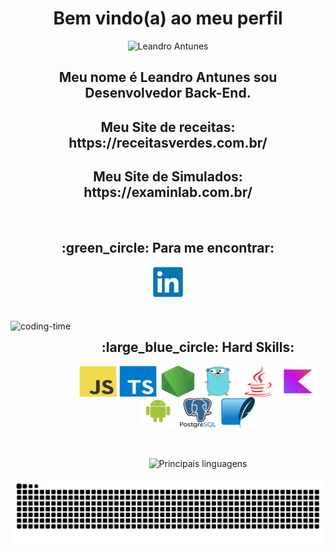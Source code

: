   <h1 align="center">Bem vindo(a) ao meu perfil </h1>

<div align="center">
  <img src="https://github-production-user-asset-6210df.s3.amazonaws.com/131140028/428245168-e21a869b-7810-40e1-a2ea-934f6fee5310.png?X-Amz-Algorithm=AWS4-HMAC-SHA256&X-Amz-Credential=AKIAVCODYLSA53PQK4ZA%2F20250329%2Fus-east-1%2Fs3%2Faws4_request&X-Amz-Date=20250329T021614Z&X-Amz-Expires=300&X-Amz-Signature=285443029c866203bd7e99c0f63419a48fc03a7b36d28c8ff26b7ad60cf1a442&X-Amz-SignedHeaders=host" width="500" alt="Leandro Antunes">
</div>

<div  align="center"> 
  <h2 align="center">Meu nome é Leandro Antunes sou Desenvolvedor Back-End. </h2>
 </div>
 <div  align="center"> 
  <h2 align="center">Meu Site de receitas: https://receitasverdes.com.br/ </h2>
 </div>
 <div  align="center"> 
  <h2 align="center">Meu Site de Simulados: https://examinlab.com.br/ </h2>
 </div>
    

<br>

<div  align="center"> 
  <h2 align="center">:green_circle: Para me encontrar: </h2>
  <a href = "https://www.linkedin.com/in/leandrosantosjs/">
      <img width="50" src="https://github.com/devicons/devicon/blob/master/icons/linkedin/linkedin-original.svg">
    </a>
 </div>

<br>

<div  align="center"> 
  <div style="display: inline_block"><br>
    <img align="left" height="250" alt="coding-time" src="code.gif">
    <h2 align="center"> :large_blue_circle: Hard Skills:</h2>
    <img align="center" height="50" width="60" alt="java-plain"  src="https://github.com/devicons/devicon/blob/master/icons/javascript/javascript-original.svg">
    <img align="center" height="50" width="60" alt="typescript-icon" src="https://github.com/devicons/devicon/blob/master/icons/typescript/typescript-original.svg">
    <img align="center" height="50" width="60" alt="nodejs-icon" src="https://github.com/devicons/devicon/blob/master/icons/nodejs/nodejs-original.svg">
    <img align="center" height="50" width="60" alt="go-icon" src="https://github.com/devicons/devicon/blob/master/icons/go/go-original.svg">
    <img align="center" height="50" width="60" alt="js-icon"  src="https://github.com/devicons/devicon/blob/master/icons/java/java-plain.svg">
    <img align="center" height="50" width="60" alt="kotlin-icon" src="https://github.com/devicons/devicon/blob/master/icons/kotlin/kotlin-original.svg">
    <img align="center" height="50" width="60" alt="android-icon" src="https://github.com/devicons/devicon/blob/master/icons/android/android-original-wordmark.svg">
    <img align="center" height="50" width="60" alt="postgresql" src="https://github.com/devicons/devicon/blob/master/icons/postgresql/postgresql-original-wordmark.svg">
    <img align="center" height="50" width="60" alt="sqlite-icon" src="https://github.com/devicons/devicon/blob/master/icons/sqlite/sqlite-original.svg">
    </div>

<br>
<br>


![Principais linguagens](https://github-readme-stats.vercel.app/api/top-langs/?username=leandroAntunes00&theme=dracula&hide_border=true&custom_title=Principais%20%linguagens)



![snake gif](https://github.com/leandroAntunesDosSantos/leandroAntunesDosSantos/blob/output/github-contribution-grid-snake-dark.svg)
